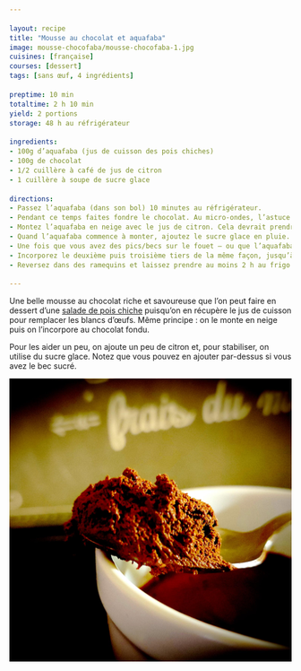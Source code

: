 ```yaml
---

layout: recipe
title: "Mousse au chocolat et aquafaba"
image: mousse-chocofaba/mousse-chocofaba-1.jpg
cuisines: [française]
courses: [dessert]
tags: [sans œuf, 4 ingrédients]

preptime: 10 min
totaltime: 2 h 10 min
yield: 2 portions
storage: 48 h au réfrigérateur

ingredients:
- 100g d’aquafaba (jus de cuisson des pois chiches)
- 100g de chocolat
- 1/2 cuillère à café de jus de citron
- 1 cuillère à soupe de sucre glace

directions:
- Passez l’aquafaba (dans son bol) 10 minutes au réfrigérateur.
- Pendant ce temps faites fondre le chocolat. Au micro-ondes, l’astuce consiste à réserver un tiers des morceaux/palets de chocolat et de faire fondre le reste par sessions de 30 secondes à puissance moyenne, en remuant à chaque fois. Ajoutez ensuite le tiers réservé et mélangez énergétiquement jusqu’à ce qu’il soit complètement fondu. À ce moment-là, le chocolat aura bien refroidi et devrait être utilisable de suite.
- Montez l’aquafaba en neige avec le jus de citron. Cela devrait prendre entre 5 et 10 minutes au batteur électrique.
- Quand l’aquafaba commence à monter, ajoutez le sucre glace en pluie. 
- Une fois que vous avez des pics/becs sur le fouet – ou que l’aquafaba ne tombe pas si vous retournez le bol –, incorporez un tiers dans le chocolat fondu. Pour incorporer, il faut bien soulever la masse et la replier sur elle-même avec une spatule/maryse. C’est normal si vous perdez un peu en volume, d’autant plus que ce premier tiers est plus ou moins sacrifié.
- Incorporez le deuxième puis troisième tiers de la même façon, jusqu’à ce que tout soit bien lisse et homogène.
- Reversez dans des ramequins et laissez prendre au moins 2 h au frigo.

---
```


Une belle mousse au chocolat riche et savoureuse que l’on peut faire en dessert d’une [salade de pois chiche](salade-pois.html) puisqu’on en récupère le jus de cuisson pour remplacer les blancs d’œufs. Même principe&nbsp;: on le monte en neige puis on l’incorpore au chocolat fondu.

Pour les aider un peu, on ajoute un peu de citron et, pour stabiliser, on utilise du sucre glace. Notez que vous pouvez en ajouter par-dessus si vous avez le bec sucré.

![Une vraie mousse maison en 2 ingrédients. Évidemment celle-ci sera plus ou moins dense en fonction de votre préparation.](../images/mousse-chocofaba/mousse-chocofaba-2.jpg)